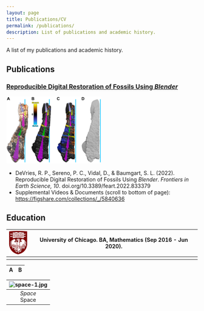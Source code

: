 ```yaml
---
layout: page
title: Publications/CV
permalink: /publications/
description: List of publications and academic history.
---
```


A list of my publications and academic history.

## Publications

### [Reproducible Digital Restoration of Fossils Using <em>Blender</em>](https://doi.org/10.3389/feart.2022.833379) 

<img src="/assets/RDRoFUB-f7.jpg" alt="Fossil bone being restored" width=250px>

- DeVries, R. P., Sereno, P. C., Vidal, D., & Baumgart, S. L. (2022). Reproducible Digital Restoration of Fossils Using <em>Blender</em>. <em>Frontiers in Earth Science, 10</em>. doi.org/10.3389/feart.2022.833379 <br> 
- Supplemental Videos & Documents (scroll to bottom of page): <https://figshare.com/collections/_/5840636>
  
## Education

| ![UChicago Logo](/assets/UofC-logo-50px.png) | University of Chicago. BA, Mathematics (Sep 2016 - Jun 2020). |
|-|-|
| | |

| A | B |
|-|-|

| ![space-1.jpg](http://www.storywarren.com/wp-content/uploads/2016/09/space-1.jpg) | 
|:--:| 
| *Space* <br> Space |
